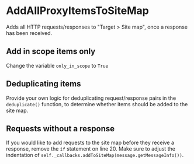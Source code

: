 # AddAllProxyItemsToSiteMap
Adds all HTTP requests/responses to "Target > Site map", once a response has been received.

## Add in scope items only
Change the variable `only_in_scope` to `True`

## Deduplicating items
Provide your own logic for deduplicating request/response pairs in the `deduplicate()` function, to determine whether items should be added to the site map.

## Requests without a response
If you would like to add requests to the site map before they receive a response, remove the `if` statement on line 20. Make sure to adjust the indentation of `self._callbacks.addToSiteMap(message.getMessageInfo())`.
